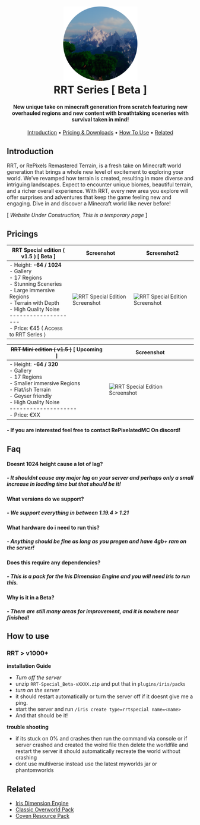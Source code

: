 
<h1 align="center">
  <br>
  <a href="https://github.com/MCWorldGen/RRT-Screenshots"><img src="https://github.com/MCWorldGen/RRT-Screenshots/blob/main/gallery/icons/2024-02-07_01.17.28-modified.png" alt="RRT" width="200"></a>
  <br>
  RRT Series [ Beta ]
  <br>
</h1>

<h4 align="center">New unique take on minecraft generation from scratch featuring new overhauled regions and new content with breathtaking sceneries with survival taken in mind!</h4>

<p align="center">
  <a href="#introduction">Introduction</a> •
  <a href="#pricings">Pricing & Downloads</a> •
  <a href="#how-to-use">How To Use</a> •
  <a href="#related">Related</a> 
</p>

## Introduction
RRT, or RePixels Remastered Terrain, is a fresh take on Minecraft world generation that brings a whole new level of excitement to exploring your world. We’ve revamped how terrain is created, resulting in more diverse and intriguing landscapes. Expect to encounter unique biomes, beautiful terrain, and a richer overall experience. With RRT, every new area you explore will offer surprises and adventures that keep the game feeling new and engaging. Dive in and discover a Minecraft world like never before!

[ _Website Under Construction, This is a temporary page_ ]


## Pricings

| RRT Special edition ( v1.5 ) [ Beta ] | Screenshot | Screenshot2 |
|-------------------|------------|------------|
| - Height: __-64 / 1024__<br>- Gallery<br>- 17 Regions<br>- Stunning Sceneries<br>- Large immersive Regions<br>- Terrain with Depth<br>- High Quality Noise <br> -------------------- <br> - Price: €45 ( Access to RRT Series ) | <img src="https://github.com/MCWorldGen/RRT-Screenshots/blob/main/gallery/2024-05-07_18.29.53.png" alt="RRT Special Edition Screenshot" width="300"> | <img src="https://github.com/MCWorldGen/RRT-Screenshots/blob/main/gallery/2024-05-07_18.33.05.png" alt="RRT Special Edition Screenshot" width="300"> |


| ~~RRT Mini edition ( v1.5 )~~ [ Upcoming ] | Screenshot |
|-------------------|------------|
| - Height: __-64 / 320__<br>- Gallery<br>- 17 Regions <br>- Smaller immersive Regions <br>- Flat/ish Terrain <br>- Geyser friendly<br>- High Quality Noise <br> -------------------- <br> - Price: €XX | <img src="https://github.com/MCWorldGen/RRT-Screenshots/blob/main/gallery/mini.png" alt="RRT Special Edition Screenshot" width="300"> |

#### - If you are interested feel free to contact RePixelatedMC On discord!

## Faq
#### Doesnt 1024 height cause a lot of lag?
##### - It shouldnt cause any major lag on your server and perhaps only a small increase in loading time but that should be it!

#### What versions do we support?
##### - We support everything in between 1.19.4 > 1.21

#### What hardware do i need to run this?
##### - Anything should be fine as long as you pregen and have 4gb+ ram on the server!

#### Does this require any dependencies?
##### - This is a pack for the Iris Dimension Engine and you will need Iris to run this.

#### Why is it in a Beta?
##### - There are still many areas for improvement, and it is nowhere near finished!

## How to use

### RRT > v1000+

**installation Guide**
- *Turn off the server*
- unzip `RRT-Special_Beta-vXXXX.zip` and put that in `plugins/iris/packs` 
- *turn on the server*
- it should restart automatically or turn the server off if it doesnt give me a ping.
- start the server and run `/iris create type=rrtspecial name=<name>`
- And that should be it!

**trouble shooting**
- if its stuck on 0% and crashes then run the command via console or if server crashed and created the wolrd file then delete the worldfile and restart the server it should automatically recreate the world without crashing 
- dont use multiverse instead use the latest myworlds jar or phantomworlds

## Related
- [Iris Dimension Engine](https://github.com/VolmitSoftware/Iris)
- [Classic Overworld Pack](https://github.com/IrisDimensions/overworld)
- [Coven Resource Pack](https://www.patreon.com/feudalist?utm_campaign=creatorshare_creator)








